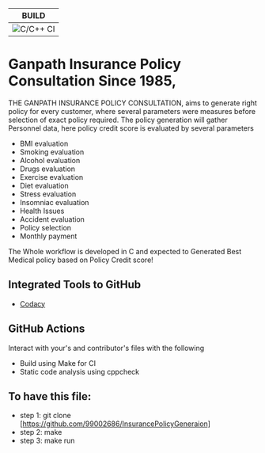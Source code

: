 |BUILD|
|:--:|
![C/C++ CI](https://github.com/99002686/InsurancePolicyGeneraion/workflows/C/C++%20CI/badge.svg)|

# Ganpath Insurance Policy Consultation Since 1985, 
THE GANPATH INSURANCE POLICY CONSULTATION, aims to generate right policy for every customer, where several parameters were measures before selection of exact policy required. The policy generation will gather Personnel data, here policy credit score is evaluated by several parameters
* BMI evaluation
*	Smoking evaluation
*	Alcohol evaluation
*	Drugs evaluation
*	Exercise evaluation
*	Diet evaluation
*	Stress evaluation
*	Insomniac evaluation
*	Health Issues
*	Accident evaluation
*	Policy selection
*	 Monthly payment

The Whole workflow is developed in C and expected to Generated Best Medical policy based on Policy Credit score! 

## Integrated Tools to GitHub

*  [Codacy](https://www.codacy.com/)

## GitHub Actions

Interact with your's and contributor's files with the following 

* Build using Make for CI
* Static code analysis using cppcheck

## To have this file:

* step 1: git clone [https://github.com/99002686/InsurancePolicyGeneraion] 
* step 2:  make
* step 3: make run

